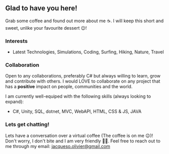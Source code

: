## Glad to have you here!

Grab some coffee and found out more about me ☕.
I will keep this short and sweet, unlike your favourite dessert 😉!

### Interests

- Latest Technologies, Simulations, Coding, Surfing, Hiking, Nature, Travel

### Collaboration

Open to any collaborations, preferably C# but always willing to learn, grow and contribute with others.
I would LOVE to collaborate on any project that has a **positive** impact on people, communities and the world. 

I am currently well-equiped with the following skills (always looking to expand):
- C#, Unity, SQL, dotnet, MVC, WebAPI, HTML, CSS & JS, JAVA

### Lets get chatting!

Lets have a conversation over a virtual coffee (The coffee is on me 😉)! Don't worry, I don't bite and I am very friendly 🙋‍♂️.
Feel free to reach out to me through my email: jacqueso.olivier@gmail.com

